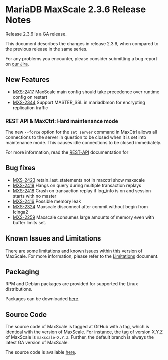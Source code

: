 # MariaDB MaxScale 2.3.6 Release Notes

Release 2.3.6 is a GA release.

This document describes the changes in release 2.3.6, when compared to the
previous release in the same series.

For any problems you encounter, please consider submitting a bug
report on [our Jira](https://jira.mariadb.org/projects/MXS).

## New Features

* [MXS-2417](https://jira.mariadb.org/browse/MXS-2417) MaxScale main config should take precedence over runtime config on restart
* [MXS-2344](https://jira.mariadb.org/browse/MXS-2344) Support MASTER_SSL in mariadbmon for encrypting replication traffic

### REST API & MaxCtrl: Hard maintenance mode

The new `--force` option for the `set server` command in MaxCtrl allows all
connections to the server in question to be closed when it is set into
maintenance mode. This causes idle connections to be closed immediately.

For more information, read the
[REST-API](../REST-API/Resources-Server.md#set-server-state) documentation for

## Bug fixes

* [MXS-2423](https://jira.mariadb.org/browse/MXS-2423) retain_last_statements not in maxctrl show maxscale
* [MXS-2419](https://jira.mariadb.org/browse/MXS-2419) Hangs on query during multiple transaction replays
* [MXS-2418](https://jira.mariadb.org/browse/MXS-2418) Crash on transaction replay if log_info is on and session starts with no master
* [MXS-2416](https://jira.mariadb.org/browse/MXS-2416) Possible memory leak
* [MXS-2324](https://jira.mariadb.org/browse/MXS-2324) Maxscale disconnect after commit without begin from Icinga2
* [MXS-2259](https://jira.mariadb.org/browse/MXS-2259) Maxscale consumes large amounts of memory even with buffer limits set.

## Known Issues and Limitations

There are some limitations and known issues within this version of MaxScale.
For more information, please refer to the [Limitations](../About/Limitations.md) document.

## Packaging

RPM and Debian packages are provided for supported the Linux distributions.

Packages can be downloaded [here](https://mariadb.com/downloads/mariadb-tx/maxscale).

## Source Code

The source code of MaxScale is tagged at GitHub with a tag, which is identical
with the version of MaxScale. For instance, the tag of version X.Y.Z of MaxScale
is `maxscale-X.Y.Z`. Further, the default branch is always the latest GA version
of MaxScale.

The source code is available [here](https://github.com/mariadb-corporation/MaxScale).

